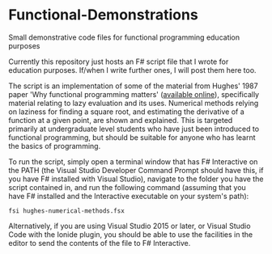 # Functional-Demonstrations
Small demonstrative code files for functional programming education purposes

Currently this repository just hosts an F# script file that I wrote for education purposes.  If/when I write further ones, I will post them here too.

The script is an implementation of some of the material from Hughes' 1987 paper 'Why functional programming matters' ([available online](https://doi.org/10.1093/comjnl/32.2.98)), specifically material relating to lazy evaluation and its uses.  Numerical methods relying on laziness for finding a square root, and estimating the derivative of a function at a given point, are shown and explained.  This is targeted primarily at undergraduate level students who have just been introduced to functional programming, but should be suitable for anyone who has learnt the basics of programming.

To run the script, simply open a terminal window that has F# Interactive on the PATH (the Visual Studio Developer Command Prompt should have this, if you have F# installed with Visual Studio), navigate to the folder you have the script contained in, and run the following command (assuming that you have F# installed and the Interactive executable on your system's path):

```
fsi hughes-numerical-methods.fsx
```

Alternatively, if you are using Visual Studio 2015 or later, or Visual Studio Code with the Ionide plugin, you should be able to use the facilities in the editor to send the contents of the file to F# Interactive.
